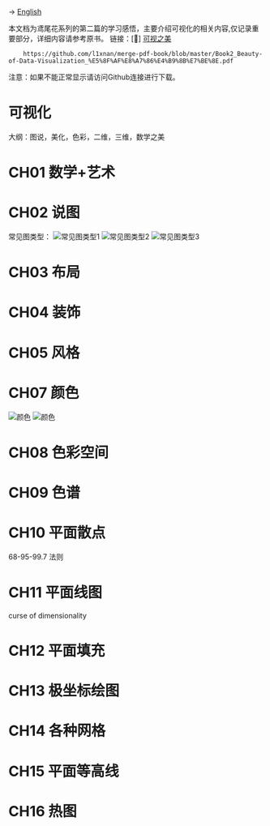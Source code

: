 -> [English](/SKILLSETS/MATH/VISUALIZATION/visualization.md)

本文档为鸢尾花系列的第二篇的学习感悟，主要介绍可视化的相关内容,仅记录重要部分，详细内容请参考原书。
链接：[📗] [可视之美](https://github.com/Visualize-ML/Book2_Beauty-of-Data-Visualization)

```pdf
    https://github.com/l1xnan/merge-pdf-book/blob/master/Book2_Beauty-of-Data-Visualization_%E5%8F%AF%E8%A7%86%E4%B9%8B%E7%BE%8E.pdf
```
注意：如果不能正常显示请访问Github连接进行下载。

# 可视化

大纲：图说，美化，色彩，二维，三维，数学之美

# CH01 数学+艺术

# CH02 说图

常见图类型：
![常见图类型1](Graph_Type1.png)
![常见图类型2](Graph_Type2.png)
![常见图类型3](Graph_Type3.png)

# CH03 布局

# CH04 装饰

# CH05 风格

# CH07 颜色
![颜色](Colors1.png)
![颜色](Colors2.png)

# CH08 色彩空间

# CH09 色谱

# CH10 平面散点

68-95-99.7 法则

# CH11 平面线图
curse of dimensionality

# CH12 平面填充

# CH13 极坐标绘图

# CH14 各种网格

# CH15 平面等高线

# CH16 热图


